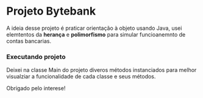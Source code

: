 # Projeto Bytebank #

A ideia desse projeto é praticar orientação à objeto usando Java, usei elemtentos da **herança** e **polimorfismo** para simular funcioanemnto de contas bancarias.

### Executando projeto ###

Deixei na classe Main do projeto diveros métodos instanciados para melhor visualziar a funcionalidade de cada classe e seus métodos.

Obrigado pelo interese! 
